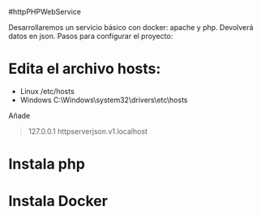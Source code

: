#httpPHPWebService

Desarrollaremos un servicio básico con docker: apache y php.
Devolverá datos en json.
Pasos para configurar el proyecto:

# Edita el archivo hosts:

* Linux /etc/hosts
* Windows C:\Windows\system32\drivers\etc\hosts

Añade
> 127.0.0.1   httpserverjson.v1.localhost

# Instala php

# Instala Docker 

